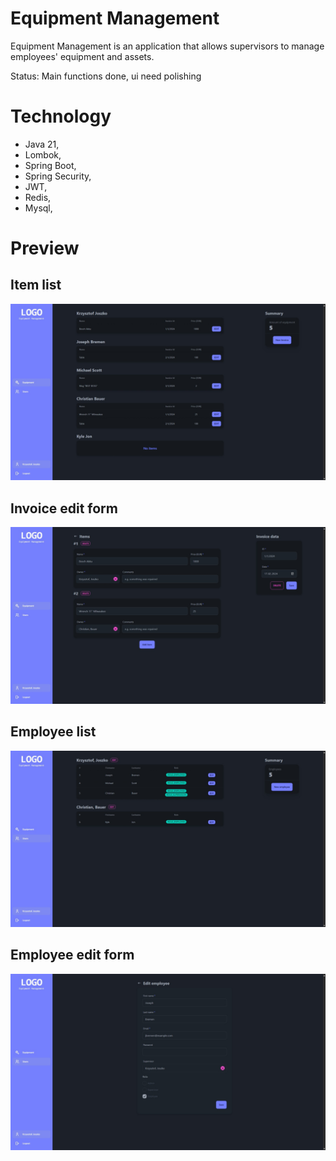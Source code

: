 # Equipment Management

Equipment Management is an application that allows supervisors to manage employees' equipment and assets.

Status: Main functions done, ui need polishing

# Technology

- Java 21,
- Lombok,
- Spring Boot,
- Spring Security,
- JWT,
- Redis,
- Mysql,

# Preview
## Item list
![Item list](/preview/items.jpeg)

## Invoice edit form

![Item list](/preview/invoice-edit.jpeg)

## Employee list
![Item list](/preview/employees.jpeg)

## Employee edit form

![Item list](/preview/edit-employee.jpeg)